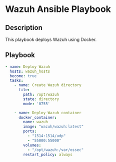# Wazuh Ansible Playbook

## Description
This playbook deploys Wazuh using Docker.

## Playbook
```yaml
- name: Deploy Wazuh
  hosts: wazuh_hosts
  become: true
  tasks:
    - name: Create Wazuh directory
      file:
        path: /opt/wazuh
        state: directory
        mode: '0755'

    - name: Deploy Wazuh container
      docker_container:
        name: wazuh
        image: "wazuh/wazuh:latest"
        ports:
          - "1514:1514/udp"
          - "55000:55000"
        volumes:
          - "/opt/wazuh:/var/ossec"
        restart_policy: always
```